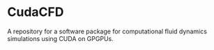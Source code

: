 CudaCFD
=======

A repository for a software package for computational fluid dynamics simulations using CUDA on GPGPUs.
